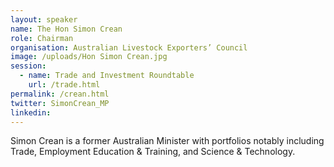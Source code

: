 ```yaml
---
layout: speaker
name: The Hon Simon Crean
role: Chairman
organisation: Australian Livestock Exporters’ Council
image: /uploads/Hon Simon Crean.jpg
session:
  - name: Trade and Investment Roundtable
    url: /trade.html
permalink: /crean.html
twitter: SimonCrean_MP
linkedin:
---
```

Simon Crean is a former Australian Minister with portfolios notably including Trade, Employment Education & Training, and Science & Technology.
